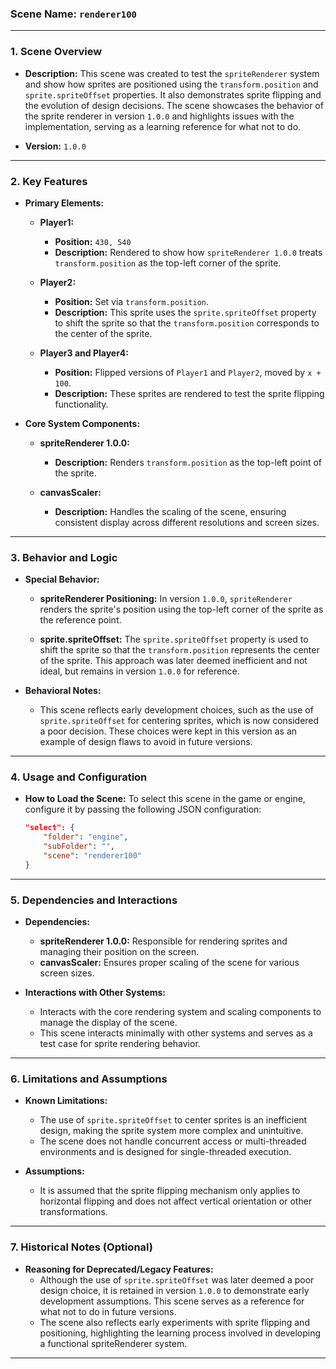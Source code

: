### **Scene Name:** `renderer100`

---

### **1. Scene Overview**
- **Description:**
  This scene was created to test the `spriteRenderer` system and show how sprites are positioned using the `transform.position` and `sprite.spriteOffset` properties. It also demonstrates sprite flipping and the evolution of design decisions. The scene showcases the behavior of the sprite renderer in version `1.0.0` and highlights issues with the implementation, serving as a learning reference for what not to do.
  
- **Version:** `1.0.0`

---

### **2. Key Features**
- **Primary Elements:**
    - **Player1:**
      - **Position:** `430, 540`
      - **Description:** Rendered to show how `spriteRenderer 1.0.0` treats `transform.position` as the top-left corner of the sprite.
      
    - **Player2:**
      - **Position:** Set via `transform.position`.
      - **Description:** This sprite uses the `sprite.spriteOffset` property to shift the sprite so that the `transform.position` corresponds to the center of the sprite.
      
    - **Player3 and Player4:**
      - **Position:** Flipped versions of `Player1` and `Player2`, moved by `x + 100`.
      - **Description:** These sprites are rendered to test the sprite flipping functionality.

- **Core System Components:**
  - **spriteRenderer 1.0.0:**
    - **Description:** Renders `transform.position` as the top-left point of the sprite.
  
  - **canvasScaler:**
    - **Description:** Handles the scaling of the scene, ensuring consistent display across different resolutions and screen sizes.

---

### **3. Behavior and Logic**
- **Special Behavior:**
  - **spriteRenderer Positioning:** In version `1.0.0`, `spriteRenderer` renders the sprite's position using the top-left corner of the sprite as the reference point.
  
  - **sprite.spriteOffset:** The `sprite.spriteOffset` property is used to shift the sprite so that the `transform.position` represents the center of the sprite. This approach was later deemed inefficient and not ideal, but remains in version `1.0.0` for reference.

- **Behavioral Notes:**
  - This scene reflects early development choices, such as the use of `sprite.spriteOffset` for centering sprites, which is now considered a poor decision. These choices were kept in this version as an example of design flaws to avoid in future versions.

---

### **4. Usage and Configuration**
- **How to Load the Scene:**
  To select this scene in the game or engine, configure it by passing the following JSON configuration:

    ```json
    "select": {
        "folder": "engine",
        "subFolder": "",
        "scene": "renderer100"
    }
    ```

---

### **5. Dependencies and Interactions**
- **Dependencies:**
  - **spriteRenderer 1.0.0:** Responsible for rendering sprites and managing their position on the screen.
  - **canvasScaler:** Ensures proper scaling of the scene for various screen sizes.

- **Interactions with Other Systems:**
  - Interacts with the core rendering system and scaling components to manage the display of the scene.
  - This scene interacts minimally with other systems and serves as a test case for sprite rendering behavior.

---

### **6. Limitations and Assumptions**
- **Known Limitations:**
  - The use of `sprite.spriteOffset` to center sprites is an inefficient design, making the sprite system more complex and unintuitive. 
  - The scene does not handle concurrent access or multi-threaded environments and is designed for single-threaded execution.

- **Assumptions:**
  - It is assumed that the sprite flipping mechanism only applies to horizontal flipping and does not affect vertical orientation or other transformations.

---

### **7. Historical Notes (Optional)**
- **Reasoning for Deprecated/Legacy Features:**
  - Although the use of `sprite.spriteOffset` was later deemed a poor design choice, it is retained in version `1.0.0` to demonstrate early development assumptions. This scene serves as a reference for what not to do in future versions.
  - The scene also reflects early experiments with sprite flipping and positioning, highlighting the learning process involved in developing a functional spriteRenderer system.

---